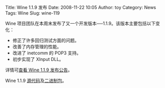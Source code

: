 Title: Wine 1.1.9 发布
Date: 2008-11-22 10:05
Author: toy
Category: News
Tags: Wine
Slug: wine-119

Wine
项目团队在本周末发布了又一个开发版本──1.1.9。该版本主要包括以下变化：

-   修正了许多回归测试方面的问题。
-   改善了内存管理的性能。
-   改进了 inetcomm 的 POP3 支持。
-   初步实现了 XInput DLL。

详情可[查看 Wine 1.1.9 发布公告](http://winehq.org/?announce=1.1.9)。

Wine 1.1.9
[源代码](http://prdownloads.sourceforge.net/wine/wine-1.1.9.tar.bz2)及[二进制包](http://winehq.org/site/download)。
